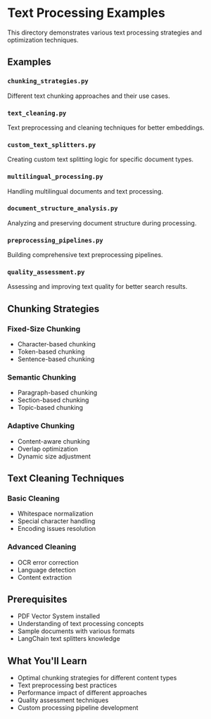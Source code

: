 # Text Processing Examples

This directory demonstrates various text processing strategies and optimization techniques.

## Examples

### `chunking_strategies.py`
Different text chunking approaches and their use cases.

### `text_cleaning.py`
Text preprocessing and cleaning techniques for better embeddings.

### `custom_text_splitters.py`
Creating custom text splitting logic for specific document types.

### `multilingual_processing.py`
Handling multilingual documents and text processing.

### `document_structure_analysis.py`
Analyzing and preserving document structure during processing.

### `preprocessing_pipelines.py`
Building comprehensive text preprocessing pipelines.

### `quality_assessment.py`
Assessing and improving text quality for better search results.

## Chunking Strategies

### Fixed-Size Chunking
- Character-based chunking
- Token-based chunking
- Sentence-based chunking

### Semantic Chunking
- Paragraph-based chunking
- Section-based chunking
- Topic-based chunking

### Adaptive Chunking
- Content-aware chunking
- Overlap optimization
- Dynamic size adjustment

## Text Cleaning Techniques

### Basic Cleaning
- Whitespace normalization
- Special character handling
- Encoding issues resolution

### Advanced Cleaning
- OCR error correction
- Language detection
- Content extraction

## Prerequisites

- PDF Vector System installed
- Understanding of text processing concepts
- Sample documents with various formats
- LangChain text splitters knowledge

## What You'll Learn

- Optimal chunking strategies for different content types
- Text preprocessing best practices
- Performance impact of different approaches
- Quality assessment techniques
- Custom processing pipeline development
